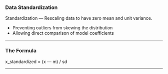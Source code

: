 <h3>Data Standardization</h3>
<p>Standardization — Rescaling data to have zero mean and unit variance.</p>
<ul>
    <li>Preventing outliers from skewing the distribution </li>
    <li>Allowing direct comparison of model coefficients </li>
</ul>
<hr>
<h3>The Formula</h3>
<p>x_standardized = (x — m) / sd</p>
<hr>
